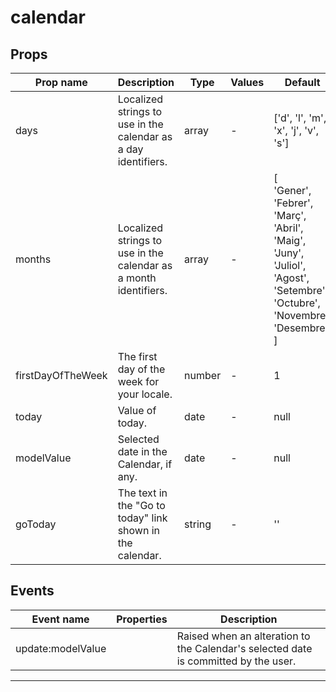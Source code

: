 # calendar

## Props

| Prop name         | Description                                                      | Type   | Values | Default                                                                                                                                                                     |
| ----------------- | ---------------------------------------------------------------- | ------ | ------ | --------------------------------------------------------------------------------------------------------------------------------------------------------------------------- |
| days              | Localized strings to use in the calendar as a day identifiers.   | array  | -      | ['d', 'l', 'm', 'x', 'j', 'v', 's']                                                                                                                                         |
| months            | Localized strings to use in the calendar as a month identifiers. | array  | -      | [<br> 'Gener',<br> 'Febrer',<br> 'Març',<br> 'Abril',<br> 'Maig',<br> 'Juny',<br> 'Juliol',<br> 'Agost',<br> 'Setembre',<br> 'Octubre',<br> 'Novembre',<br> 'Desembre'<br>] |
| firstDayOfTheWeek | The first day of the week for your locale.                       | number | -      | 1                                                                                                                                                                           |
| today             | Value of today.                                                  | date   | -      | null                                                                                                                                                                        |
| modelValue        | Selected date in the Calendar, if any.                           | date   | -      | null                                                                                                                                                                        |
| goToday           | The text in the "Go to today" link shown in the calendar.        | string | -      | ''                                                                                                                                                                          |

## Events

| Event name        | Properties | Description                                                                         |
| ----------------- | ---------- | ----------------------------------------------------------------------------------- |
| update:modelValue |            | Raised when an alteration to the Calendar's selected date is committed by the user. |

---
